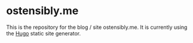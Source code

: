 ostensibly.me
=============

This is the repository for the blog / site ostensibly.me. It is currently using the [Hugo](hugo.spf13.org) static site generator.
